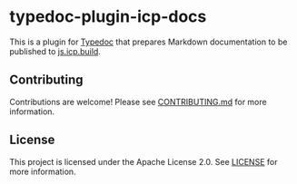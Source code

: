 # typedoc-plugin-icp-docs

This is a plugin for [Typedoc](https://typedoc.org/) that prepares Markdown documentation to be published to [js.icp.build](https://js.icp.build).

## Contributing

Contributions are welcome! Please see [CONTRIBUTING.md](./CONTRIBUTING.md) for more information.

## License

This project is licensed under the Apache License 2.0. See [LICENSE](./LICENSE) for more information.
